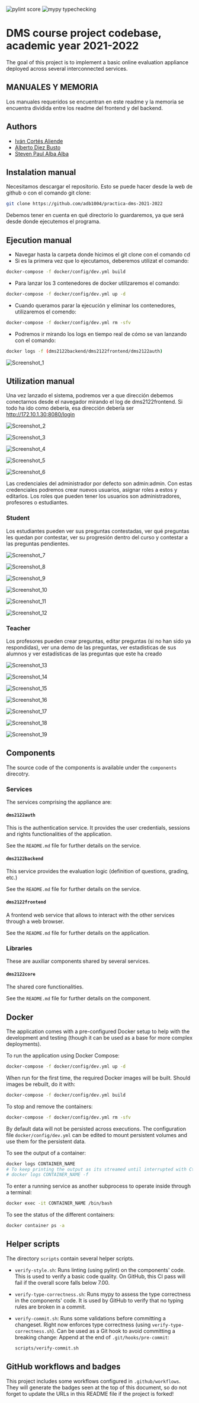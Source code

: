 ![pylint score](https://github.com/Kencho/practica-dms-2021-2022/workflows/pylint%20score/badge.svg)
![mypy typechecking](https://github.com/Kencho/practica-dms-2021-2022/workflows/mypy%20typechecking/badge.svg)

# DMS course project codebase, academic year 2021-2022

The goal of this project is to implement a basic online evaluation appliance deployed across several interconnected services.

## MANUALES Y MEMORIA

Los manuales requeridos se encuentran en este readme y la memoria se encuentra dividida entre los readme del frontend y del backend.

## Authors

- [Iván Cortés Aliende](https://github.com/ica1006)
- [Alberto Diez Busto](https://github.com/adb1004)
- [Steven Paul Alba Alba](https://github.com/saa1002)

## Instalation manual

Necesitamos descargar el repositorio. Esto se puede hacer desde la web de github o con el comando git clone:
```bash
git clone https://github.com/adb1004/practica-dms-2021-2022
```
Debemos tener en cuenta en qué directorio lo guardaremos, ya que será desde donde ejecutemos el programa.

## Ejecution manual

- Navegar hasta la carpeta donde hicimos el git clone con el comando cd
- Si es la primera vez que lo ejecutamos, deberemos utilizat el comando:
```bash
docker-compose -f docker/config/dev.yml build
```
- Para lanzar los 3 contenedores de docker utilizaremos el comando:
```bash
docker-compose -f docker/config/dev.yml up -d
```
- Cuando queramos parar la ejecución y eliminar los contenedores, utilizaremos el comendo:
```bash
docker-compose -f docker/config/dev.yml rm -sfv 
```
- Podremos ir mirando los logs en tiempo real de cómo se van lanzando con el comando:
```bash
docker logs -f (dms2122backend/dms2122frontend/dms2122auth)
```
![Screenshot_1](https://user-images.githubusercontent.com/74242987/151048222-752be060-d97d-44c1-baed-42d2cf43a827.png)


## Utilization manual
Una vez lanzado el sistema, podremos ver a que dirección debemos conectarnos desde el navegador mirando el log de dms2122frontend. Si todo ha ido como debería, esa dirección debería ser http://172.10.1.30:8080/login

![Screenshot_2](https://user-images.githubusercontent.com/74242987/151048434-9dda02cc-aea3-4df2-a39d-ba4b86f09b3f.png)

![Screenshot_3](https://user-images.githubusercontent.com/74242987/151048670-47fb0460-5ea8-4efb-876a-398a9bc1df25.png)

![Screenshot_4](https://user-images.githubusercontent.com/74242987/151048899-2130c472-d882-4733-9ae3-209217762ce1.png)

![Screenshot_5](https://user-images.githubusercontent.com/74242987/151049262-d0f2568e-f97b-471d-b2dd-38bcd07abccd.png)

![Screenshot_6](https://user-images.githubusercontent.com/74242987/151049586-b69f9d52-add3-4131-9ede-805baad01a1e.png)

Las credenciales del administrador por defecto son admin:admin. Con estas credenciales podremos crear nuevos usuarios, asignar roles a estos y editarlos. Los roles que pueden tener los usuarios son administradores, profesores o estudiantes.


### Student
Los estudiantes pueden ver sus preguntas contestadas, ver qué preguntas les quedan por contestar, ver su progresión dentro del curso y contestar a las preguntas pendientes.

![Screenshot_7](https://user-images.githubusercontent.com/74242987/151049883-52c9216e-4f58-4cae-8aa3-31dba46f3615.png)

![Screenshot_8](https://user-images.githubusercontent.com/74242987/151050100-7a2e39af-f38a-4406-81bc-7fc0db6019bf.png)

![Screenshot_9](https://user-images.githubusercontent.com/74242987/151050290-15a86449-2884-412a-af9c-9125ec66e796.png)

![Screenshot_10](https://user-images.githubusercontent.com/74242987/151050374-e2bec5ff-a96c-4829-9a1b-9caeb99b1751.png)

![Screenshot_11](https://user-images.githubusercontent.com/74242987/151050536-829ab363-7333-4e7c-b59e-7576dab946c8.png)

![Screenshot_12](https://user-images.githubusercontent.com/74242987/151050768-e6b0a0dc-3fb9-418c-9b35-99dd887f77dd.png)


### Teacher
Los profesores pueden crear preguntas, editar preguntas (si no han sido ya respondidas), ver una demo de las preguntas, ver estadísticas de sus alumnos y ver estadísticas de las preguntas que este ha creado

![Screenshot_13](https://user-images.githubusercontent.com/74242987/151051324-f9421b8e-8e02-456d-bfa8-cd76aa394d5d.png)

![Screenshot_14](https://user-images.githubusercontent.com/74242987/151051594-0e470356-ea80-4013-aab6-25ed067af8fb.png)

![Screenshot_15](https://user-images.githubusercontent.com/74242987/151051751-2af7600b-0eeb-4aaa-ba48-ab52ef0f3895.png)

![Screenshot_16](https://user-images.githubusercontent.com/74242987/151051929-1a4a57fc-b587-4e02-a79a-049b94ffb980.png)

![Screenshot_17](https://user-images.githubusercontent.com/74242987/151052161-2faee33b-0830-4b57-9c67-9b84b60bbf8e.png)

![Screenshot_18](https://user-images.githubusercontent.com/74242987/151052352-9dceba7e-01f8-4d30-9763-1f926c5f1b83.png)

![Screenshot_19](https://user-images.githubusercontent.com/74242987/151052539-f68a53d0-ecf9-4d71-af06-c135f1dbd671.png)


## Components

The source code of the components is available under the `components` direcotry.


### Services

The services comprising the appliance are:

#### `dms2122auth`

This is the authentication service. It provides the user credentials, sessions and rights functionalities of the application.

See the `README.md` file for further details on the service.

#### `dms2122backend`

This service provides the evaluation logic (definition of questions, grading, etc.)

See the `README.md` file for further details on the service.

#### `dms2122frontend`

A frontend web service that allows to interact with the other services through a web browser.

See the `README.md` file for further details on the application.

### Libraries

These are auxiliar components shared by several services.

#### `dms2122core`

The shared core functionalities.

See the `README.md` file for further details on the component.

## Docker

The application comes with a pre-configured Docker setup to help with the development and testing (though it can be used as a base for more complex deployments).

To run the application using Docker Compose:

```bash
docker-compose -f docker/config/dev.yml up -d
```

When run for the first time, the required Docker images will be built. Should images be rebuilt, do it with:

```bash
docker-compose -f docker/config/dev.yml build
```

To stop and remove the containers:

```bash
docker-compose -f docker/config/dev.yml rm -sfv
```

By default data will not be persisted across executions. The configuration file `docker/config/dev.yml` can be edited to mount persistent volumes and use them for the persistent data.

To see the output of a container:

```bash
docker logs CONTAINER_NAME
# To keep printing the output as its streamed until interrupted with Ctrl+C:
# docker logs CONTAINER_NAME -f
```

To enter a running service as another subprocess to operate inside through a terminal:

```bash
docker exec -it CONTAINER_NAME /bin/bash
```

To see the status of the different containers:

```bash
docker container ps -a
```

## Helper scripts

The directory `scripts` contain several helper scripts.

- `verify-style.sh`: Runs linting (using pylint) on the components' code. This is used to verify a basic code quality. On GitHub, this CI pass will fail if the overall score falls below 7.00.
- `verify-type-correctness.sh`: Runs mypy to assess the type correctness in the components' code. It is used by GitHub to verify that no typing rules are broken in a commit.
- `verify-commit.sh`: Runs some validations before committing a changeset. Right now enforces type correctness (using `verify-type-correctness.sh`). Can be used as a Git hook to avoid committing a breaking change:
  Append at the end of `.git/hooks/pre-commit`:

  ```bash
  scripts/verify-commit.sh
  ```

## GitHub workflows and badges

This project includes some workflows configured in `.github/workflows`. They will generate the badges seen at the top of this document, so do not forget to update the URLs in this README file if the project is forked!
